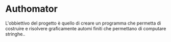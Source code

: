 # Authomator
L'obbiettivo del progetto è quello di creare un programma che permetta di costruire e risolvere graficamente automi finiti che permettano di computare stringhe..
